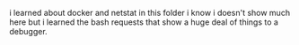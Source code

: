 i learned about docker and netstat in this folder
i know i doesn't show much here but i learned the bash requests that show a huge deal of things to a debugger.

